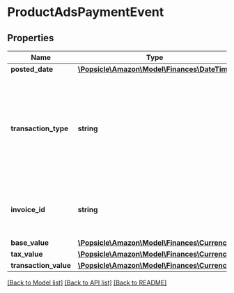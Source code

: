 # ProductAdsPaymentEvent

## Properties
Name | Type | Description | Notes
------------ | ------------- | ------------- | -------------
**posted_date** | [**\Popsicle\Amazon\Model\Finances\\DateTime**](\DateTime.md) |  | [optional] 
**transaction_type** | **string** | Indicates if the transaction is for a charge or a refund.  Possible values:  * charge - Charge  * refund - Refund | [optional] 
**invoice_id** | **string** | Identifier for the invoice that the transaction appears in. | [optional] 
**base_value** | [**\Popsicle\Amazon\Model\Finances\Currency**](Currency.md) |  | [optional] 
**tax_value** | [**\Popsicle\Amazon\Model\Finances\Currency**](Currency.md) |  | [optional] 
**transaction_value** | [**\Popsicle\Amazon\Model\Finances\Currency**](Currency.md) |  | [optional] 

[[Back to Model list]](../../README.md#documentation-for-models) [[Back to API list]](../../README.md#documentation-for-api-endpoints) [[Back to README]](../../README.md)

